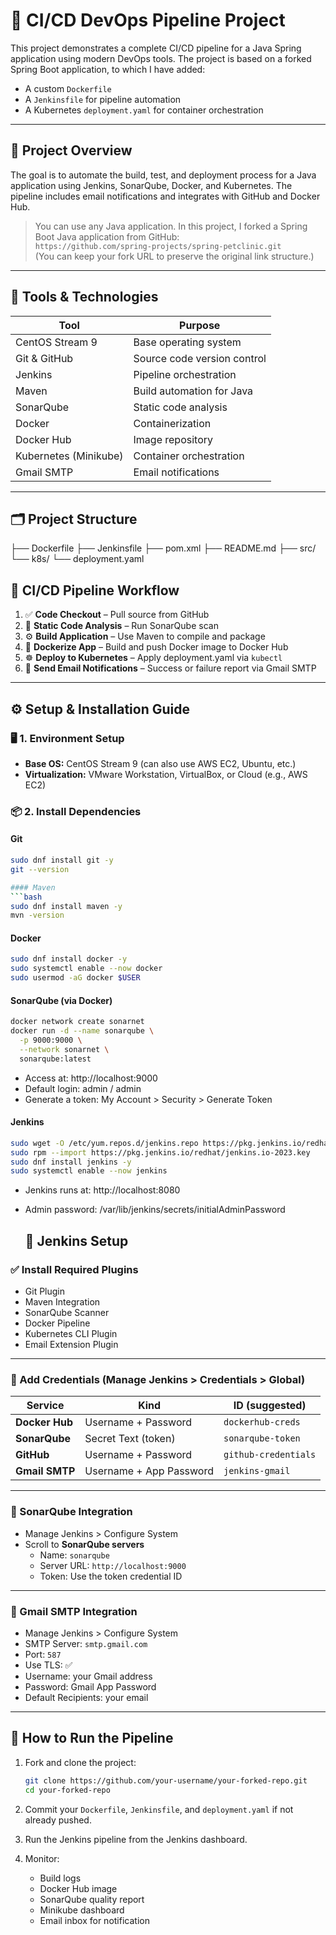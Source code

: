 # 🚀 CI/CD DevOps Pipeline Project

This project demonstrates a complete CI/CD pipeline for a Java Spring application using modern DevOps tools. The project is based on a forked Spring Boot application, to which I have added:

- A custom `Dockerfile`
- A `Jenkinsfile` for pipeline automation
- A Kubernetes `deployment.yaml` for container orchestration

---

## 📌 Project Overview

The goal is to automate the build, test, and deployment process for a Java application using Jenkins, SonarQube, Docker, and Kubernetes. The pipeline includes email notifications and integrates with GitHub and Docker Hub.

> You can use any Java application. In this project, I forked a Spring Boot Java application from GitHub:  
> `https://github.com/spring-projects/spring-petclinic.git`  
> (You can keep your fork URL to preserve the original link structure.)

---

## 🧰 Tools & Technologies

| Tool           | Purpose                              |
|----------------|--------------------------------------|
| CentOS Stream 9 | Base operating system                |
| Git & GitHub   | Source code version control          |
| Jenkins        | Pipeline orchestration               |
| Maven          | Build automation for Java            |
| SonarQube      | Static code analysis                 |
| Docker         | Containerization                     |
| Docker Hub     | Image repository                     |
| Kubernetes (Minikube) | Container orchestration        |
| Gmail SMTP     | Email notifications                  |

---

## 🗂️ Project Structure

├── Dockerfile ├── Jenkinsfile ├── pom.xml ├── README.md ├── src/ └── k8s/ └── deployment.yaml

## 🔄 CI/CD Pipeline Workflow

1. ✅ **Code Checkout** – Pull source from GitHub
2. 🧪 **Static Code Analysis** – Run SonarQube scan
3. ⚙️ **Build Application** – Use Maven to compile and package
4. 🐳 **Dockerize App** – Build and push Docker image to Docker Hub
5. ☸️ **Deploy to Kubernetes** – Apply deployment.yaml via `kubectl`
6. 📧 **Send Email Notifications** – Success or failure report via Gmail SMTP

---

## ⚙️ Setup & Installation Guide

### 🖥️ 1. Environment Setup

- **Base OS:** CentOS Stream 9 (can also use AWS EC2, Ubuntu, etc.)
- **Virtualization:** VMware Workstation, VirtualBox, or Cloud (e.g., AWS EC2)

### 📦 2. Install Dependencies

#### Git
```bash
sudo dnf install git -y
git --version

#### Maven
```bash
sudo dnf install maven -y
mvn -version
```

#### Docker
```bash
sudo dnf install docker -y
sudo systemctl enable --now docker
sudo usermod -aG docker $USER
```

#### SonarQube (via Docker)
```bash
docker network create sonarnet
docker run -d --name sonarqube \
  -p 9000:9000 \
  --network sonarnet \
  sonarqube:latest
```
- Access at: http://localhost:9000
- Default login: admin / admin
- Generate a token: My Account > Security > Generate Token

#### Jenkins
```bash
sudo wget -O /etc/yum.repos.d/jenkins.repo https://pkg.jenkins.io/redhat/jenkins.repo
sudo rpm --import https://pkg.jenkins.io/redhat/jenkins.io-2023.key
sudo dnf install jenkins -y
sudo systemctl enable --now jenkins
```
- Jenkins runs at: http://localhost:8080
- Admin password: /var/lib/jenkins/secrets/initialAdminPassword

  ## 🔌 Jenkins Setup

### ✅ Install Required Plugins

- Git Plugin  
- Maven Integration  
- SonarQube Scanner  
- Docker Pipeline  
- Kubernetes CLI Plugin  
- Email Extension Plugin  

---

### 🔐 Add Credentials (Manage Jenkins > Credentials > Global)

| Service      | Kind                  | ID (suggested)       |
|--------------|-----------------------|----------------------|
| **Docker Hub**  | Username + Password     | `dockerhub-creds`    |
| **SonarQube**   | Secret Text (token)     | `sonarqube-token`    |
| **GitHub**      | Username + Password     | `github-credentials` |
| **Gmail SMTP**  | Username + App Password | `jenkins-gmail`      |

---

### 🔧 SonarQube Integration

- Manage Jenkins > Configure System  
- Scroll to **SonarQube servers**
  - Name: `sonarqube`
  - Server URL: `http://localhost:9000`
  - Token: Use the token credential ID

---

### 📩 Gmail SMTP Integration

- Manage Jenkins > Configure System  
- SMTP Server: `smtp.gmail.com`  
- Port: `587`  
- Use TLS: ✅  
- Username: your Gmail address  
- Password: Gmail App Password  
- Default Recipients: your email

---

## 🚀 How to Run the Pipeline

1. Fork and clone the project:
    ```bash
    git clone https://github.com/your-username/your-forked-repo.git
    cd your-forked-repo
    ```

2. Commit your `Dockerfile`, `Jenkinsfile`, and `deployment.yaml` if not already pushed.

3. Run the Jenkins pipeline from the Jenkins dashboard.

4. Monitor:
   - Build logs  
   - Docker Hub image  
   - SonarQube quality report  
   - Minikube dashboard  
   - Email inbox for notification
